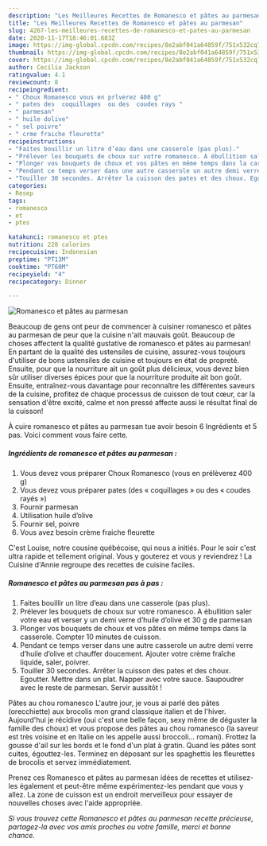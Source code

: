 ```yaml
---
description: "Les Meilleures Recettes de Romanesco et pâtes au parmesan"
title: "Les Meilleures Recettes de Romanesco et pâtes au parmesan"
slug: 4267-les-meilleures-recettes-de-romanesco-et-pates-au-parmesan
date: 2020-11-17T18:46:01.683Z
image: https://img-global.cpcdn.com/recipes/8e2abf041a64859f/751x532cq70/romanesco-et-pates-au-parmesan-photo-principale-de-la-recette.jpg
thumbnail: https://img-global.cpcdn.com/recipes/8e2abf041a64859f/751x532cq70/romanesco-et-pates-au-parmesan-photo-principale-de-la-recette.jpg
cover: https://img-global.cpcdn.com/recipes/8e2abf041a64859f/751x532cq70/romanesco-et-pates-au-parmesan-photo-principale-de-la-recette.jpg
author: Cecilia Jackson
ratingvalue: 4.1
reviewcount: 8
recipeingredient:
- " Choux Romanesco vous en prlverez 400 g"
- " pates des  coquillages  ou des  coudes rays "
- " parmesan"
- " huile dolive"
- " sel poivre"
- " crme fraiche fleurette"
recipeinstructions:
- "Faites bouillir un litre d’eau dans une casserole (pas plus)."
- "Prélever les bouquets de choux sur votre romanesco. A ébullition saler votre eau et verser y un demi verre d’huile d’olive et 30 g de parmesan"
- "Plonger vos bouquets de choux et vos pâtes en même temps dans la casserole. Compter 10 minutes de cuisson."
- "Pendant ce temps verser dans une autre casserole un autre demi verre d’huile d’olive et chauffer doucement. Ajouter votre crème fraîche liquide, saler, poivrer."
- "Touiller 30 secondes. Arrêter la cuisson des pates et des choux. Egoutter. Mettre dans un plat. Napper avec votre sauce. Saupoudrer avec le reste de parmesan. Servir aussitôt !"
categories:
- Resep
tags:
- romanesco
- et
- ptes

katakunci: romanesco et ptes 
nutrition: 228 calories
recipecuisine: Indonesian
preptime: "PT13M"
cooktime: "PT60M"
recipeyield: "4"
recipecategory: Dinner

---
```



![Romanesco et pâtes au parmesan](https://img-global.cpcdn.com/recipes/8e2abf041a64859f/751x532cq70/romanesco-et-pates-au-parmesan-photo-principale-de-la-recette.jpg)

Beaucoup de gens ont peur de commencer à cuisiner romanesco et pâtes au parmesan de peur que la cuisine n'ait mauvais goût. Beaucoup de choses affectent la qualité gustative de romanesco et pâtes au parmesan! En partant de la qualité des ustensiles de cuisine, assurez-vous toujours d'utiliser de bons ustensiles de cuisine et toujours en état de propreté. Ensuite, pour que la nourriture ait un goût plus délicieux, vous devez bien sûr utiliser diverses épices pour que la nourriture produite ait bon goût. Ensuite, entraînez-vous davantage pour reconnaître les différentes saveurs de la cuisine, profitez de chaque processus de cuisson de tout cœur, car la sensation d'être excité, calme et non pressé affecte aussi le résultat final de la cuisson!

<!--inarticleads1-->

À cuire romanesco et pâtes au parmesan tue avoir besoin 6 Ingrédients et 5 pas. Voici comment vous faire cette.

##### Ingrédients de romanesco et pâtes au parmesan :

1. Vous devez vous préparer  Choux Romanesco (vous en prélèverez 400 g)
1. Vous devez vous préparer  pates (des « coquillages » ou des « coudes rayés »)
1. Fournir  parmesan
1. Utilisation  huile d’olive
1. Fournir  sel, poivre
1. Vous avez besoin  crème fraiche fleurette


C&#39;est Louise, notre cousine québécoise, qui nous a initiés. Pour le soir c&#39;est ultra rapide et tellement original. Vous y gouterez et vous y reviendrez ! La Cuisine d&#39;Annie regroupe des recettes de cuisine faciles. 

<!--inarticleads2-->

##### Romanesco et pâtes au parmesan pas à pas :

1. Faites bouillir un litre d’eau dans une casserole (pas plus).
1. Prélever les bouquets de choux sur votre romanesco. A ébullition saler votre eau et verser y un demi verre d’huile d’olive et 30 g de parmesan
1. Plonger vos bouquets de choux et vos pâtes en même temps dans la casserole. Compter 10 minutes de cuisson.
1. Pendant ce temps verser dans une autre casserole un autre demi verre d’huile d’olive et chauffer doucement. Ajouter votre crème fraîche liquide, saler, poivrer.
1. Touiller 30 secondes. Arrêter la cuisson des pates et des choux. Egoutter. Mettre dans un plat. Napper avec votre sauce. Saupoudrer avec le reste de parmesan. Servir aussitôt !


Pâtes au chou romanesco L&#39;autre jour, je vous ai parlé des pâtes (orecchiette) aux brocolis mon grand classique italien et de l&#39;hiver. Aujourd&#39;hui je récidive (oui c&#39;est une belle façon, sexy même de déguster la famille des choux) et vous propose des pâtes au chou romanesco (la saveur est très voisine et en Italie on les appelle aussi broccoli… romani). Frottez la gousse d&#39;ail sur les bords et le fond d&#39;un plat à gratin. Quand les pâtes sont cuites, égouttez-les. Terminez en déposant sur les spaghettis les fleurettes de brocolis et servez immédiatement. 

<!--inarticleads1-->

<p>
Prenez ces Romanesco et pâtes au parmesan idées de recettes et utilisez-les également et peut-être même expérimentez-les pendant que vous y allez. La zone de cuisson est un endroit merveilleux pour essayer de nouvelles choses avec l'aide appropriée.
</p>

<p>
<i>Si vous trouvez cette Romanesco et pâtes au parmesan recette précieuse, partagez-la avec vos amis proches ou votre famille, merci et bonne chance.</i>
</p>
